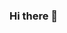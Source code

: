 ### Hi there 👋

<!--
**PatrickGS173/PatrickGS173** is a ✨ _special_ ✨ repository because its `README.md` (this file) appears on your GitHub profile.

Here are some ideas to get you started:

- 🔭 I’m currently working at freelancer 
- 🌱 I’m currently learning HTML, CSS, JAVASCRIPT, NODEJS, MYSQL,REACT
- 👯 I’m looking to collaborate on ...
- 🤔 I’m looking for help with Web Developer
- 📫 How to reach me: @patrickgs173
- ⚡ Fun fact: I've never programmed in my life, but I'm interested in learning
-->
